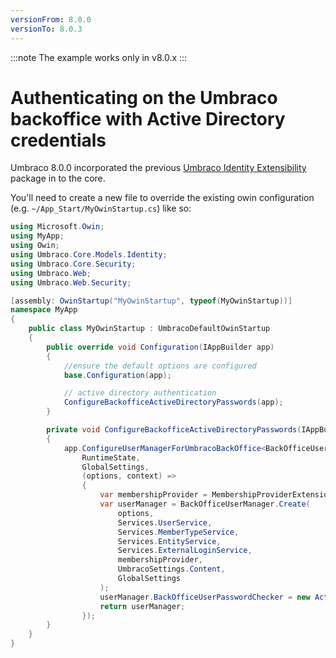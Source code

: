 ```yaml
---
versionFrom: 8.0.0
versionTo: 8.0.3
---
```


:::note
The example works only in v8.0.x
:::

# Authenticating on the Umbraco backoffice with Active Directory credentials

Umbraco 8.0.0 incorporated the previous [Umbraco Identity Extensibility](https://github.com/umbraco/UmbracoIdentityExtensions) package in to the core.

You'll need to create a new file to override the existing owin configuration (e.g. `~/App_Start/MyOwinStartup.cs`) like so:

```C#
using Microsoft.Owin;
using MyApp;
using Owin;
using Umbraco.Core.Models.Identity;
using Umbraco.Core.Security;
using Umbraco.Web;
using Umbraco.Web.Security;

[assembly: OwinStartup("MyOwinStartup", typeof(MyOwinStartup))]
namespace MyApp
{
    public class MyOwinStartup : UmbracoDefaultOwinStartup
    {
        public override void Configuration(IAppBuilder app)
        {
            //ensure the default options are configured
            base.Configuration(app);

            // active directory authentication
            ConfigureBackofficeActiveDirectoryPasswords(app);
        }

        private void ConfigureBackofficeActiveDirectoryPasswords(IAppBuilder app)
        {
            app.ConfigureUserManagerForUmbracoBackOffice<BackOfficeUserManager, BackOfficeIdentityUser>(
                RuntimeState,
                GlobalSettings,
                (options, context) =>
                {
                    var membershipProvider = MembershipProviderExtensions.GetUsersMembershipProvider().AsUmbracoMembershipProvider();
                    var userManager = BackOfficeUserManager.Create(
                        options,
                        Services.UserService,
                        Services.MemberTypeService,
                        Services.EntityService,
                        Services.ExternalLoginService,
                        membershipProvider,
                        UmbracoSettings.Content,
                        GlobalSettings
                    );
                    userManager.BackOfficeUserPasswordChecker = new ActiveDirectoryBackOfficeUserPasswordChecker();
                    return userManager;
                });
        }
    }
}
```

